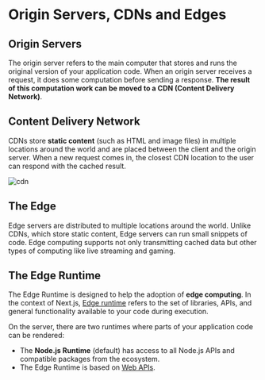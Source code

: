 # Origin Servers, CDNs and Edges 

## Origin Servers

The origin server refers to the main computer that stores and runs the original version of your application code. When an origin server receives a request, it does some computation before sending a response. **The result of this computation work can be moved to a CDN (Content Delivery Network)**.

## Content Delivery Network

CDNs store **static content** (such as HTML and image files) in multiple locations around the world and are placed between the client and the origin server. When a new request comes in, the closest CDN location to the user can respond with the cached result.

![cdn](https://sytws.netlify.app/images/cdn.png)

## The Edge

Edge servers are distributed to multiple locations around the world. Unlike CDNs, which store static content, Edge servers can run small snippets of code. Edge computing supports not only transmitting cached data but other types of computing like live streaming and gaming. 

## The Edge Runtime

The Edge Runtime is designed to help the  adoption of  **edge computing**. 
In the context of Next.js, [Edge runtime](https://nextjs.org/docs/app/building-your-application/rendering/edge-and-nodejs-runtimes) refers to the set of libraries, APIs, and general functionality available to your code during execution.

On the server, there are two runtimes where parts of your application code can be rendered:

- The **Node.js Runtime** (default) has access to all Node.js APIs and compatible packages from the ecosystem.
- The Edge Runtime is based on [Web APIs](https://nextjs.org/docs/app/api-reference/edge).

